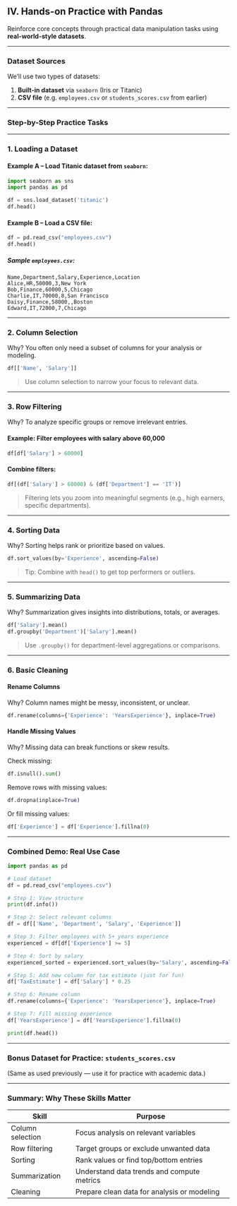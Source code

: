 
##  **IV. Hands-on Practice with Pandas**

Reinforce core concepts through practical data manipulation tasks using **real-world-style datasets**.

---

###  Dataset Sources

We’ll use two types of datasets:

1. **Built-in dataset** via `seaborn` (Iris or Titanic)
2. **CSV file** (e.g. `employees.csv` or `students_scores.csv` from earlier)

---

###  Step-by-Step Practice Tasks

---

###  1. **Loading a Dataset**

#### Example A – Load Titanic dataset from `seaborn`:

```python
import seaborn as sns
import pandas as pd

df = sns.load_dataset('titanic')
df.head()
```

#### Example B – Load a CSV file:

```python
df = pd.read_csv("employees.csv")
df.head()
```

##### Sample `employees.csv`:

```
Name,Department,Salary,Experience,Location
Alice,HR,50000,3,New York
Bob,Finance,60000,5,Chicago
Charlie,IT,70000,8,San Francisco
Daisy,Finance,58000,,Boston
Edward,IT,72000,7,Chicago
```

---

###  2. **Column Selection**

Why? You often only need a subset of columns for your analysis or modeling.

```python
df[['Name', 'Salary']]
```

> Use column selection to narrow your focus to relevant data.

---

###  3. **Row Filtering**

Why? To analyze specific groups or remove irrelevant entries.

#### Example: Filter employees with salary above 60,000

```python
df[df['Salary'] > 60000]
```

#### Combine filters:

```python
df[(df['Salary'] > 60000) & (df['Department'] == 'IT')]
```

> Filtering lets you zoom into meaningful segments (e.g., high earners, specific departments).

---

###  4. **Sorting Data**

Why? Sorting helps rank or prioritize based on values.

```python
df.sort_values(by='Experience', ascending=False)
```

> Tip: Combine with `head()` to get top performers or outliers.

---

###  5. **Summarizing Data**

Why? Summarization gives insights into distributions, totals, or averages.

```python
df['Salary'].mean()
df.groupby('Department')['Salary'].mean()
```

> Use `.groupby()` for department-level aggregations or comparisons.

---

###  6. **Basic Cleaning**

####  Rename Columns

Why? Column names might be messy, inconsistent, or unclear.

```python
df.rename(columns={'Experience': 'YearsExperience'}, inplace=True)
```

####  Handle Missing Values

Why? Missing data can break functions or skew results.

Check missing:

```python
df.isnull().sum()
```

Remove rows with missing values:

```python
df.dropna(inplace=True)
```

Or fill missing values:

```python
df['Experience'] = df['Experience'].fillna(0)
```

---

###  Combined Demo: Real Use Case

```python
import pandas as pd

# Load dataset
df = pd.read_csv("employees.csv")

# Step 1: View structure
print(df.info())

# Step 2: Select relevant columns
df = df[['Name', 'Department', 'Salary', 'Experience']]

# Step 3: Filter employees with 5+ years experience
experienced = df[df['Experience'] >= 5]

# Step 4: Sort by salary
experienced_sorted = experienced.sort_values(by='Salary', ascending=False)

# Step 5: Add new column for tax estimate (just for fun)
df['TaxEstimate'] = df['Salary'] * 0.25

# Step 6: Rename column
df.rename(columns={'Experience': 'YearsExperience'}, inplace=True)

# Step 7: Fill missing experience
df['YearsExperience'] = df['YearsExperience'].fillna(0)

print(df.head())
```

---

### Bonus Dataset for Practice: `students_scores.csv`

(Same as used previously — use it for practice with academic data.)

---

### Summary: Why These Skills Matter

| **Skill**        | **Purpose**                                 |
| ---------------- | ------------------------------------------- |
| Column selection | Focus analysis on relevant variables        |
| Row filtering    | Target groups or exclude unwanted data      |
| Sorting          | Rank values or find top/bottom entries      |
| Summarization    | Understand data trends and compute metrics  |
| Cleaning         | Prepare clean data for analysis or modeling |

